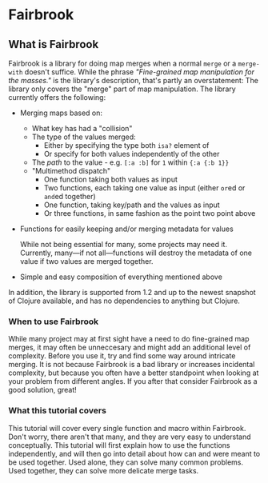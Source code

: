 # Fairbrook

## What is Fairbrook

Fairbrook is a library for doing map merges when a normal `merge` or a
`merge-with` doesn't suffice. While the phrase *"Fine-grained map manipulation
for the masses."* is the library's description, that's partly an overstatement:
The library only covers the "merge" part of map manipulation. The library
currently offers the following:

* Merging maps based on:
  * What key has had a "collision"
  * The type of the values merged:
     * Either by specifying the type both `isa?` element of
     * Or specify for both values independently of the other
  * The *path* to the value - e.g. `[:a :b]` for `1` within `{:a {:b 1}}`
  * "Multimethod dispatch"
     * One function taking both values as input
     * Two functions, each taking one value as input (either `or`ed or `and`ed
       together)
     * One function, taking key/path and the values as input
     * Or three functions, in same fashion as the point two point above
* Functions for easily keeping and/or merging metadata for values

  While not being essential for many, some projects may need it. Currently,
  many—if not all—functions will destroy the metadata of one value if two
  values are merged together.
* Simple and easy composition of everything mentioned above

In addition, the library is supported from 1.2 and up to the newest snapshot
of Clojure available, and has no dependencies to anything but Clojure.

### When to use Fairbrook

While many project may at first sight have a need to do fine-grained map merges,
it may often be unneccesary and might add an additional level of
complexity. Before you use it, try and find some way around intricate
merging. It is not because Fairbrook is a bad library or increases incidental
complexity, but because you often have a better standpoint when looking at your
problem from different angles. If you after that consider Fairbrook as a good
solution, great!

### What this tutorial covers

This tutorial will cover every single function and macro within Fairbrook. Don't
worry, there aren't that many, and they are very easy to understand
conceptually. This tutorial will first explain how to use the functions
independently, and will then go into detail about how can and were meant to be
used together. Used alone, they can solve many common problems. Used together,
they can solve more delicate merge tasks.
